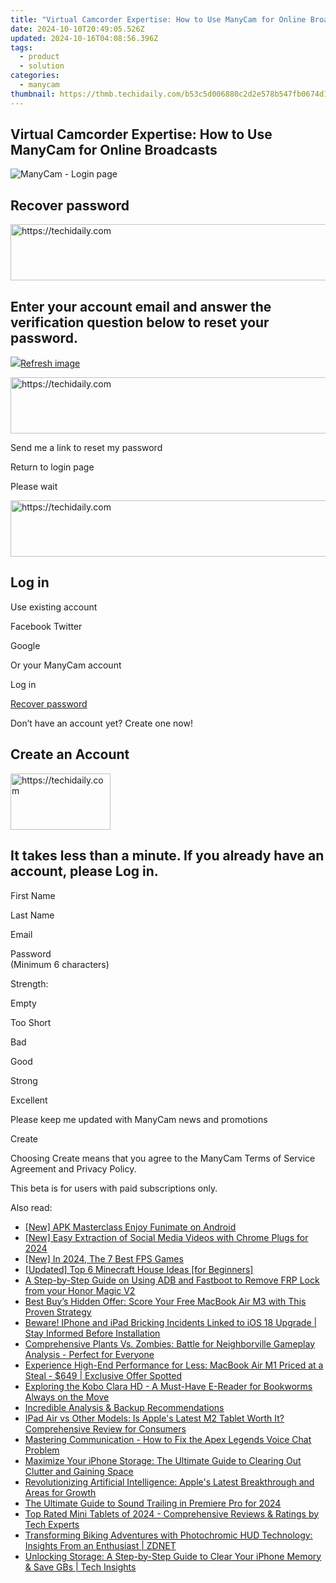 ```yaml
---
title: "Virtual Camcorder Expertise: How to Use ManyCam for Online Broadcasts"
date: 2024-10-10T20:49:05.526Z
updated: 2024-10-16T04:08:56.396Z
tags:
  - product
  - solution
categories:
  - manycam
thumbnail: https://thmb.techidaily.com/b53c5d006880c2d2e578b547fb0674d1bc4019b54f28e65a2bdb8f8ae88e8ace.jpg
---
```


## Virtual Camcorder Expertise: How to Use ManyCam for Online Broadcasts

![ManyCam - Login page](https://manycam.com/build/images/new_design/login_girl_background.jpg?v=6a8f6d2498) 

## Recover password

<!-- affiliate ads begin -->
<a href="https://appsumo.8odi.net/c/5597632/2043597/7443" target="_top" id="2043597">
  <img src="//a.impactradius-go.com/display-ad/7443-2043597" border="0" alt="https://techidaily.com" width="728" height="90"/>
</a>
<img height="0" width="0" src="https://appsumo.8odi.net/i/5597632/2043597/7443" style="position:absolute;visibility:hidden;" border="0" />
<!-- affiliate ads end -->

## Enter your account email and answer the verification question below to reset your password.

![](https://tools.techidaily.com/manycam/products/)[Refresh image](https://tools.techidaily.com/manycam/products/) 

<!-- affiliate ads begin -->
<a href="https://appsumo.8odi.net/c/5597632/2087390/7443" target="_top" id="2087390">
  <img src="//a.impactradius-go.com/display-ad/7443-2087390" border="0" alt="https://techidaily.com" width="728" height="90"/>
</a>
<img height="0" width="0" src="https://appsumo.8odi.net/i/5597632/2087390/7443" style="position:absolute;visibility:hidden;" border="0" />
<!-- affiliate ads end -->

Send me a link to reset my password 

 Return to login page 

  
Please wait 

<!-- affiliate ads begin -->
<a href="https://appsumo.8odi.net/c/5597632/2132160/7443" target="_top" id="2132160">
  <img src="//a.impactradius-go.com/display-ad/7443-2132160" border="0" alt="https://techidaily.com" width="600" height="90"/>
</a>
<img height="0" width="0" src="https://appsumo.8odi.net/i/5597632/2132160/7443" style="position:absolute;visibility:hidden;" border="0" />
<!-- affiliate ads end -->

## Log in

Use existing account

Facebook Twitter 

Google

Or your ManyCam account

Log in 

[Recover password](https://tools.techidaily.com/manycam/products/) 

 Don’t have an account yet? Create one now! 

## Create an Account

<!-- affiliate ads begin -->
<a href="https://aligracehair.sjv.io/c/5597632/2135396/19272" target="_top" id="2135396">
  <img src="//a.impactradius-go.com/display-ad/19272-2135396" border="0" alt="https://techidaily.com" width="160" height="90"/>
</a>
<img height="0" width="0" src="https://aligracehair.sjv.io/i/5597632/2135396/19272" style="position:absolute;visibility:hidden;" border="0" />
<!-- affiliate ads end -->

## It takes less than a minute. If you already have an account, please Log in.

First Name 

Last Name 

Email 

Password  
(Minimum 6 characters) 

Strength: 

Empty

Too Short

Bad

Good

Strong

Excellent

Please keep me updated with ManyCam news and promotions 

Create 

Choosing Create means that you agree to the ManyCam Terms of Service Agreement and Privacy Policy.

This beta is for users with paid subscriptions only.

<ins class="adsbygoogle"
     style="display:block"
     data-ad-format="autorelaxed"
     data-ad-client="ca-pub-7571918770474297"
     data-ad-slot="1223367746"></ins>

<ins class="adsbygoogle"
     style="display:block"
     data-ad-client="ca-pub-7571918770474297"
     data-ad-slot="8358498916"
     data-ad-format="auto"
     data-full-width-responsive="true"></ins>

<span class="atpl-alsoreadstyle">Also read:</span>
<div><ul>
<li><a href="https://extra-lessons.techidaily.com/new-apk-masterclass-enjoy-funimate-on-android/"><u>[New] APK Masterclass Enjoy Funimate on Android</u></a></li>
<li><a href="https://facebook-video-content.techidaily.com/new-easy-extraction-of-social-media-videos-with-chrome-plugs-for-2024/"><u>[New] Easy Extraction of Social Media Videos with Chrome Plugs for 2024</u></a></li>
<li><a href="https://screen-recording.techidaily.com/1716040960552-new-in-2024-the-7-best-fps-games/"><u>[New] In 2024, The 7 Best FPS Games</u></a></li>
<li><a href="https://visual-screen-recording.techidaily.com/1715838825457-updated-top-6-minecraft-house-ideas-for-beginners/"><u>[Updated] Top 6 Minecraft House Ideas [for Beginners]</u></a></li>
<li><a href="https://bypass-frp.techidaily.com/a-step-by-step-guide-on-using-adb-and-fastboot-to-remove-frp-lock-from-your-honor-magic-v2-by-drfone-android/"><u>A Step-by-Step Guide on Using ADB and Fastboot to Remove FRP Lock from your Honor Magic V2</u></a></li>
<li><a href="https://eaxpv-info.techidaily.com/best-buys-hidden-offer-score-your-free-macbook-air-m3-with-this-proven-strategy/"><u>Best Buy’s Hidden Offer: Score Your Free MacBook Air M3 with This Proven Strategy</u></a></li>
<li><a href="https://eaxpv-info.techidaily.com/beware-iphone-and-ipad-bricking-incidents-linked-to-ios-18-upgrade-stay-informed-before-installation/"><u>Beware! IPhone and iPad Bricking Incidents Linked to iOS 18 Upgrade | Stay Informed Before Installation</u></a></li>
<li><a href="https://buynow-tips.techidaily.com/comprehensive-plants-vs-zombies-battle-for-neighborville-gameplay-analysis-perfect-for-everyone/"><u>Comprehensive Plants Vs. Zombies: Battle for Neighborville Gameplay Analysis - Perfect for Everyone</u></a></li>
<li><a href="https://eaxpv-info.techidaily.com/experience-high-end-performance-for-less-macbook-air-m1-priced-at-a-steal-649-exclusive-offer-spotted/"><u>Experience High-End Performance for Less: MacBook Air M1 Priced at a Steal - $649 | Exclusive Offer Spotted</u></a></li>
<li><a href="https://buynow-help.techidaily.com/exploring-the-kobo-clara-hd-a-must-have-e-reader-for-bookworms-always-on-the-move/"><u>Exploring the Kobo Clara HD - A Must-Have E-Reader for Bookworms Always on the Move</u></a></li>
<li><a href="https://fox-glue.techidaily.com/incredible-analysis-and-backup-recommendations/"><u>Incredible Analysis & Backup Recommendations</u></a></li>
<li><a href="https://eaxpv-info.techidaily.com/ipad-air-vs-other-models-is-apples-latest-m2-tablet-worth-it-comprehensive-review-for-consumers/"><u>IPad Air vs Other Models: Is Apple's Latest M2 Tablet Worth It? Comprehensive Review for Consumers</u></a></li>
<li><a href="https://sound-issues.techidaily.com/mastering-communication-how-to-fix-the-apex-legends-voice-chat-problem/"><u>Mastering Communication - How to Fix the Apex Legends Voice Chat Problem</u></a></li>
<li><a href="https://eaxpv-info.techidaily.com/maximize-your-iphone-storage-the-ultimate-guide-to-clearing-out-clutter-and-gaining-space/"><u>Maximize Your iPhone Storage: The Ultimate Guide to Clearing Out Clutter and Gaining Space</u></a></li>
<li><a href="https://eaxpv-info.techidaily.com/revolutionizing-artificial-intelligence-apples-latest-breakthrough-and-areas-for-growth/"><u>Revolutionizing Artificial Intelligence: Apple's Latest Breakthrough and Areas for Growth</u></a></li>
<li><a href="https://vp-tips.techidaily.com/the-ultimate-guide-to-sound-trailing-in-premiere-pro-for-2024/"><u>The Ultimate Guide to Sound Trailing in Premiere Pro for 2024</u></a></li>
<li><a href="https://eaxpv-info.techidaily.com/top-rated-mini-tablets-of-2024-comprehensive-reviews-and-ratings-by-tech-experts/"><u>Top Rated Mini Tablets of 2024 - Comprehensive Reviews & Ratings by Tech Experts</u></a></li>
<li><a href="https://eaxpv-info.techidaily.com/transforming-biking-adventures-with-photochromic-hud-technology-insights-from-an-enthusiast-zdnet/"><u>Transforming Biking Adventures with Photochromic HUD Technology: Insights From an Enthusiast | ZDNET</u></a></li>
<li><a href="https://eaxpv-info.techidaily.com/unlocking-storage-a-step-by-step-guide-to-clear-your-iphone-memory-and-save-gbs-tech-insights/"><u>Unlocking Storage: A Step-by-Step Guide to Clear Your iPhone Memory & Save GBs | Tech Insights</u></a></li>
</ul></div>

